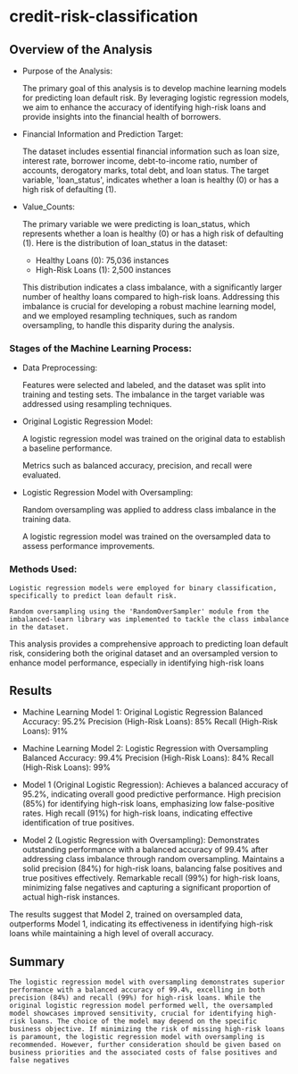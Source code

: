 # credit-risk-classification

## Overview of the Analysis
 * Purpose of the Analysis:

    The primary goal of this analysis is to develop machine learning models for predicting loan default risk. By leveraging logistic regression models, we aim to enhance the accuracy of identifying high-risk loans and provide insights into the financial health of borrowers.

 * Financial Information and Prediction Target:
    
    The dataset includes essential financial information such as loan size, interest rate, borrower income, debt-to-income ratio, number of accounts, derogatory marks, total debt, and loan status. The target variable, 'loan_status', indicates whether a loan is healthy (0) or has a high risk of defaulting (1).

 * Value_Counts:
    
    The primary variable we were predicting is loan_status, which represents whether a loan is healthy (0) or has a high risk of defaulting (1). Here is the distribution of loan_status in the dataset:

    * Healthy Loans (0): 75,036 instances
    * High-Risk Loans (1): 2,500 instances

    This distribution indicates a class imbalance, with a significantly larger number of healthy loans compared to high-risk loans. Addressing this imbalance is crucial for developing a robust machine learning model, and we employed resampling techniques, such as random oversampling, to handle this disparity during the analysis.

### Stages of the Machine Learning Process:
 * Data Preprocessing:

    Features were selected and labeled, and the dataset was split into training and testing sets.
    The imbalance in the target variable was addressed using resampling techniques.
 
 * Original Logistic Regression Model:

    A logistic regression model was trained on the original data to establish a baseline performance.
    
    Metrics such as balanced accuracy, precision, and recall were evaluated.
    
 * Logistic Regression Model with Oversampling:

    Random oversampling was applied to address class imbalance in the training data.
    
    A logistic regression model was trained on the oversampled data to assess performance improvements.

### Methods Used:

    Logistic regression models were employed for binary classification, specifically to predict loan default risk.

    Random oversampling using the 'RandomOverSampler' module from the imbalanced-learn library was implemented to tackle the class imbalance in the dataset.

This analysis provides a comprehensive approach to predicting loan default risk, considering both the original dataset and an oversampled version to enhance model performance, especially in identifying high-risk loans

## Results

 * Machine Learning Model 1: Original Logistic Regression
    Balanced Accuracy: 95.2%
    Precision (High-Risk Loans): 85%
    Recall (High-Risk Loans): 91%
 
 * Machine Learning Model 2: Logistic Regression with Oversampling
    Balanced Accuracy: 99.4%
    Precision (High-Risk Loans): 84%
    Recall (High-Risk Loans): 99%

 * Model 1 (Original Logistic Regression):
    Achieves a balanced accuracy of 95.2%, indicating overall good predictive performance.
    High precision (85%) for identifying high-risk loans, emphasizing low false-positive rates.
    High recall (91%) for high-risk loans, indicating effective identification of true positives.

 * Model 2 (Logistic Regression with Oversampling):
    Demonstrates outstanding performance with a balanced accuracy of 99.4% after addressing class imbalance through random oversampling.
    Maintains a solid precision (84%) for high-risk loans, balancing false positives and true positives effectively.
    Remarkable recall (99%) for high-risk loans, minimizing false negatives and capturing a significant proportion of actual high-risk instances.

 The results suggest that Model 2, trained on oversampled data, outperforms Model 1, indicating its effectiveness in identifying high-risk loans while maintaining a high level of overall accuracy.

## Summary
    The logistic regression model with oversampling demonstrates superior performance with a balanced accuracy of 99.4%, excelling in both precision (84%) and recall (99%) for high-risk loans. While the original logistic regression model performed well, the oversampled model showcases improved sensitivity, crucial for identifying high-risk loans. The choice of the model may depend on the specific business objective. If minimizing the risk of missing high-risk loans is paramount, the logistic regression model with oversampling is recommended. However, further consideration should be given based on business priorities and the associated costs of false positives and false negatives